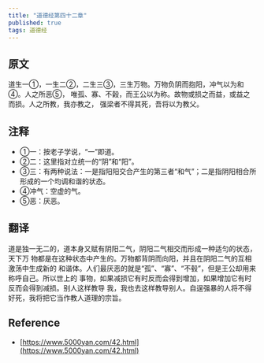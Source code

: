 ```yaml
---
title: "道德经第四十二章"
published: true
tags: 道德经
---
```


## 原文
 
道生一①，一生二②，二生三③，三生万物。万物负阴而抱阳，冲气以为和④。人之所恶⑤，
唯孤、寡、不榖，而王公以为称。故物或损之而益，或益之而损。人之所教，我亦教之，
强梁者不得其死，吾将以为教父。

## 注释
 
- ①一：按老子学说，“一”即道。
- ②二：这里指对立统一的“阴”和“阳”。
- ③三：有两种说法：一是指阳阳交合产生的第三者“和气”；二是指阴阳相合所形成的一个均调和谐的状态。
- ④冲气：空虚的气。
- ⑤恶：厌恶。
 
## 翻译
 
道是独一无二的，道本身又赋有阴阳二气，阴阳二气相交而形成一种适匀的状态，天下万
物都是在这种状态中产生的。万物都背阴而向阳，并且在阴阳二气的互相激荡中生成新的
和谐体。人们最厌恶的就是“孤”、“寡”、“不毂”，但是王公却用来称呼自己。所以世上的
事物，如果减损它有时反而会得到增加，如果增加它有时反而会得到减损。别人这样教导
我，我也去这样教导别人。自逞强暴的人将不得好死，我将把它当作教人道理的宗旨。

## Reference

- [https://www.5000yan.com/42.html](https://www.5000yan.com/42.html)